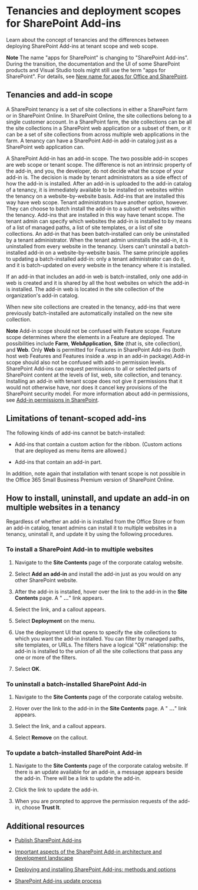 
# Tenancies and deployment scopes for SharePoint Add-ins
 Learn about the concept of tenancies and the differences between deploying SharePoint Add-ins at tenant scope and web scope.
 

 **Note**  The name "apps for SharePoint" is changing to "SharePoint Add-ins". During the transition, the documentation and the UI of some SharePoint products and Visual Studio tools might still use the term "apps for SharePoint". For details, see  [New name for apps for Office and SharePoint](new-name-for-apps-for-sharepoint#bk_newname).
 


## Tenancies and add-in scope
<a name="AppScope"> </a>

A SharePoint tenancy is a set of site collections in either a SharePoint farm or in SharePoint Online. In SharePoint Online, the site collections belong to a single customer account. In a SharePoint farm, the site collections can be all the site collections in a SharePoint web application or a subset of them, or it can be a set of site collections from across multiple web applications in the farm. A tenancy can have a SharePoint Add-in add-in catalog just as a SharePoint web application can.
 

 
A SharePoint Add-in has an add-in scope. The two possible add-in scopes are web scope or tenant scope. The difference is not an intrinsic property of the add-in, and you, the developer, do not decide what the scope of your add-in is. The decision is made by tenant administrators as a side effect of how the add-in is installed. After an add-in is uploaded to the add-in catalog of a tenancy, it is immediately available to be installed on websites within the tenancy on a website-by-website basis. Add-ins that are installed this way have web scope. Tenant administrators have another option, however. They can choose to batch install the add-in to a subset of websites within the tenancy. Add-ins that are installed in this way have tenant scope. The tenant admin can specify which websites the add-in is installed to by means of a list of managed paths, a list of site templates, or a list of site collections. An add-in that has been batch-installed can only be uninstalled by a tenant administrator. When the tenant admin uninstalls the add-in, it is uninstalled from every website in the tenancy. Users can't uninstall a batch-installed add-in on a website-by-website basis. The same principle applies to updating a batch-installed add-in: only a tenant administrator can do it, and it is batch-updated on every website in the tenancy where it is installed.
 

 
If an add-in that includes an add-in web is batch-installed, only one add-in web is created and it is shared by all the host websites on which the add-in is installed. The add-in web is located in the site collection of the organization's add-in catalog.
 

 
When new site collections are created in the tenancy, add-ins that were previously batch-installed are automatically installed on the new site collection.
 

 

 **Note**  Add-in scope should not be confused with Feature scope. Feature scope determines where the elements in a Feature are deployed. The possibilities include  **Farm**,  **WebApplication**,  **Site** (that is, site collection), and **Web**. Only  **Web** is permitted for Features in SharePoint Add-ins (both host web Features and Features inside a .wsp in an add-in package).Add-in scope should also not be confused with add-in permission levels. SharePoint Add-ins can request permissions to all or selected parts of SharePoint content at the levels of list, web, site collection, and tenancy. Installing an add-in with tenant scope does not give it permissions that it would not otherwise have, nor does it cancel key provisions of the SharePoint security model. For more information about add-in permissions, see  [Add-in permissions in SharePoint](add-in-permissions-in-sharepoint-2013).
 


## Limitations of tenant-scoped add-ins
<a name="Tenant"> </a>

The following kinds of add-ins cannot be batch-installed:
 

 

- Add-ins that contain a custom action for the ribbon. (Custom actions that are deployed as menu items are allowed.)
    
 
- Add-ins that contain an add-in part. 
    
 
In addition, note again that installation with tenant scope is not possible in the Office 365 Small Business Premium version of SharePoint Online.
 

 

## How to install, uninstall, and update an add-in on multiple websites in a tenancy
<a name="Web"> </a>

Regardless of whether an add-in is installed from the Office Store or from an add-in catalog, tenant admins can install it to multiple websites in a tenancy, uninstall it, and update it by using the following procedures.
 

 

### To install a SharePoint Add-in to multiple websites


1. Navigate to the  **Site Contents** page of the corporate catalog website.
    
 
2. Select  **Add an add-in** and install the add-in just as you would on any other SharePoint website.
    
 
3. After the add-in is installed, hover over the link to the add-in in the  **Site Contents** page. A " **...**" link appears.
    
 
4. Select the link, and a callout appears.
    
 
5. Select  **Deployment** on the menu.
    
 
6. Use the deployment UI that opens to specify the site collections to which you want the add-in installed. You can filter by managed paths, site templates, or URLs. The filters have a logical "OR" relationship: the add-in is installed to the union of all the site collections that pass any one or more of the filters.
    
 
7. Select  **OK**.
    
 

### To uninstall a batch-installed SharePoint Add-in


1. Navigate to the  **Site Contents** page of the corporate catalog website.
    
 
2. Hover over the link to the add-in in the  **Site Contents** page. A " **...**" link appears.
    
 
3. Select the link, and a callout appears.
    
 
4. Select  **Remove** on the callout.
    
 

### To update a batch-installed SharePoint Add-in


1. Navigate to the  **Site Contents** page of the corporate catalog website. If there is an update available for an add-in, a message appears beside the add-in. There will be a link to update the add-in.
    
 
2. Click the link to update the add-in.
    
 
3. When you are prompted to approve the permission requests of the add-in, choose  **Trust It**.
    
 

## Additional resources
<a name="SP15tenancies_addlresources"> </a>


-  [Publish SharePoint Add-ins](publish-sharepoint-add-ins)
    
 
-  [Important aspects of the SharePoint Add-in architecture and development landscape](important-aspects-of-the-sharepoint-add-in-architecture-and-development-landscape)
    
 
-  [Deploying and installing SharePoint Add-ins: methods and options](deploying-and-installing-sharepoint-add-ins-methods-and-options)
    
 
-  [SharePoint Add-ins update process](sharepoint-add-ins-update-process)
    
 

